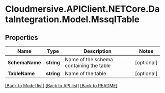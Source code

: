 # Cloudmersive.APIClient.NETCore.DataIntegration.Model.MssqlTable
## Properties

Name | Type | Description | Notes
------------ | ------------- | ------------- | -------------
**SchemaName** | **string** | Name of the schema containing the table | [optional] 
**TableName** | **string** | Name of the table | [optional] 

[[Back to Model list]](../README.md#documentation-for-models) [[Back to API list]](../README.md#documentation-for-api-endpoints) [[Back to README]](../README.md)

